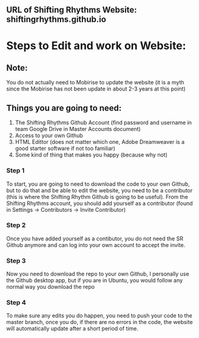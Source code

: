## URL of Shifting Rhythms Website: shiftingrhythms.github.io

# Steps to Edit and work on Website:

## Note:
You do not actually need to Mobirise to update the website (it is a myth since the Mobirise has not been update in about 2-3 years at this point)

## Things you are going to need:
1. The Shifting Rhythms Github Account (find password and username in team Google Drive in Master Accounts document)
2. Access to your own Github 
3. HTML Edittor (does not matter which one, Adobe Dreamweaver is a good starter software if not too familiar)
4. Some kind of thing that makes you happy (because why not)

### Step 1
To start, you are going to need to download the code to your own Github, but to do that and be able to edit the website, you need to be a contributor (this is where the Shifting Rhythm Github is going to be useful). From the Shifting Rhythms account, you should add yourself as a contributor (found in Settings -> Contributors -> Invite Contributor)

### Step 2
Once you have added yourself as a contibutor, you do not need the SR Github anymore and can log into your own account to accept the invite. 

### Step 3
Now you need to download the repo to your own Github, I personally use the Github desktop app, but if you are in Ubuntu, you would follow any normal way you download the repo 

### Step 4
To make sure any edits you do happen, you need to push your code to the master branch, once you do, if there are no errors in the code, the website will automatically update after a short period of time.
